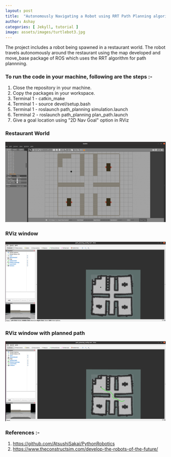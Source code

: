 ```yaml
---
layout: post
title:  "Autonomously Navigating a Robot using RRT Path Planning algorithm in ROS"
author: Ashay
categories: [ Jekyll, tutorial ]
image: assets/images/turtlebot3.jpg
---
```


The project includes a robot being spawned in a restaurant world. The robot travels autonomously around the restaurant using the map developed and move_base package of ROS which uses the RRT algorithm for path plannning.

### To run the code in your machine, following are the steps :- 
1. Close the repository in your machine.
2. Copy the packages in your workspace.
3. Terminal 1 - catkin_make
4. Terminal 1 - source devel/setup.bash
5. Terminal 1 - roslaunch path_planning simulation.launch
6. Terminal 2 - roslaunch path_planning plan_path.launch
7. Give a goal location using "2D Nav Goal" option in RViz

### Restaurant World 
![Restaurant](/assets/images/world.png)

### RViz window 
![RViz](/assets/images/rviz.png)

### RViz window with planned path
![RViz with planned path](/assets/images/path_planning.png)

### References :- 
1. https://github.com/AtsushiSakai/PythonRobotics
2. https://www.theconstructsim.com/develop-the-robots-of-the-future/
